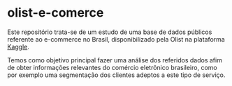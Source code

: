 # olist-e-comerce

Este repositório trata-se de um estudo de uma base de dados públicos referente ao e-commerce no Brasil, disponibilizado pela Olist na plataforma [Kaggle](https://www.kaggle.com/olistbr/brazilian-ecommerce).

Temos como objetivo principal fazer uma análise dos referidos dados afim de obter informações relevantes do comércio eletrônico brasileiro, como por exemplo uma segmentação dos clientes adeptos a este tipo de serviço. 
